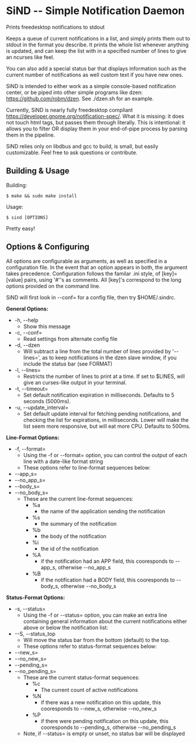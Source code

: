 SiND -- Simple Notification Daemon
==================================
Prints freedesktop notifications to stdout

Keeps a queue of current notifications in a list, and simply prints them
out to stdout in the format you describe. It prints the whole list whenever
anything is updated, and can keep the list with in a specified number of lines
to give an ncurses like feel.

You can also add a special status bar that displays information such as the
current number of notifications as well custom text if you have new ones.

SiND is intended to either work as a simple console-based notification center, or
be piped into other simple programs like dzen:
https://github.com/robm/dzen. See ./dzen.sh for an example.

Currently, SiND is nearly fully freedesktop compliant https://developer.gnome.org/notification-spec/. What it is
missing: it does not touch html tags, but passes them through literally. This is intentional: it allows you to
filter OR display them in your end-of-pipe process by parsing them in the pipeline.

SiND relies only on libdbus and gcc to build, is small, but easily customizable. Feel free to ask questions
or contribute.

Building & Usage
----------------
Building:

    $ make && sudo make install

Usage:

    $ sind [OPTIONS]

Pretty easy!

Options & Configuring
---------------------

All options are configurable as arguments, as well as specified in a configuration file. In the event that an
option appears in both, the argument takes precedence. Configuration follows the familar .ini style, of
[key]=[value] pairs, using '#''s as comments. All [key]'s correspond to the long options provided on the
command line.

SiND will first look in --conf= for a config file, then try $HOME/.sindrc.

**General Options:**
* -h, --help
	* Show this message
* -c, --conf=
	* Read settings from alternate config file
* -d, --dzen
	* Will subtract a line from the total number of lines provided by
	'--lines=', as to keep notifications in the dzen slave window, if
	you include the status bar (see FORMAT)
* -l, --lines=
	* Restricts the number of lines to print at a time. If set to $LINES,
	  will give an curses-like output in your terminal.
* -t, --timeout=
	* Set default notification expiration in milliseconds. Defaults to 5
	seconds (5000ms).
* -u, --update_interval=
	* Set default update interval for fetching pending notifications, and
	checking the list for expirations, in milliseconds. Lower will make
	the list seem more responsive, but will eat more CPU. Defaults to
	500ms.

**Line-Format Options:**
* -f, --format=
	* Using the -f or --format= option, you can control the output of
	each line with a date-like format string
	* These options refer to line-format sequences below:
* --app_s=
* --no_app_s=
* --body_s=
* --no_body_s=
	* These are the current line-format sequences:
		* %a
			* the name of the application sending the notification
		* %s
			* the summary of the notification
		* %b
			* the body of the notification
		* %i
			* the id of the notification
		* %A
			* if the notification had an APP field, this cooresponds
			to --app_s, otherwise --no_app_s
		* %B
			* if the notification had a BODY field, this cooresponds
			to --body_s, otherwise --no_body_s

**Status-Format Options:**
* -s, --status=
	* Using the -f or --status= option, you can make an extra line
	containing general information about the current notifications
	either above or below the notification list:
* --S, --status_top
	* Will move the status bar from the bottom (default) to the top.
	* These options refer to status-format sequences below:
* --new_s=
* --no_new_s=
* --pending_s=
* --no_pending_s=
	* These are the current status-format sequences:
		* %c
			* The current count of active notifications
		* %N
			* if there was a new notification on this update,
			this cooresponds to --new_s, otherwise --no_new_s
		* %P
			* if there were pending notification on this update,
			this cooresponds to --pending_s, otherwise
			--no_pending_s
	* Note, if --status= is empty or unset, no status bar will be displayed


